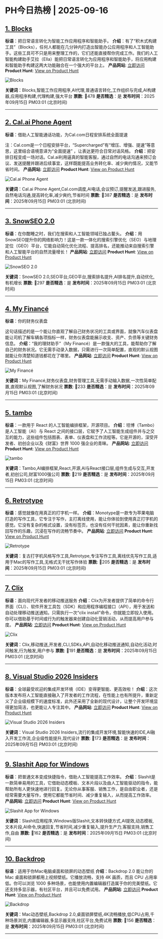 # PH今日热榜 | 2025-09-16

## [1. Blocks](https://www.producthunt.com/products/blocks-11?utm_campaign=producthunt-api&utm_medium=api-v2&utm_source=Application%3A+dev+%28ID%3A+189358%29)
**标语**：把日常语言转化为智能工作应用程序和智能助手。
**介绍**：有了“积木式构建工具”（Blocks），任何人都能在几分钟内打造出智能办公应用程序和人工智能助手。这些工具可不只是用来整理工作的，它们还能直接帮你完成工作。我们的人工智能构建助手艾拉（Ella）能把日常语言转化为应用程序和智能助手，将应用构建和智能助手构建这两大功能融合在一个强大的平台上。
**产品网站**: [立即访问](https://www.producthunt.com/r/OXFSGGDWI4MAXZ?utm_campaign=producthunt-api&utm_medium=api-v2&utm_source=Application%3A+dev+%28ID%3A+189358%29)
**Product Hunt**: [View on Product Hunt](https://www.producthunt.com/products/blocks-11?utm_campaign=producthunt-api&utm_medium=api-v2&utm_source=Application%3A+dev+%28ID%3A+189358%29)

![Blocks](https://ph-files.imgix.net/95202f0f-31d6-42e9-84a9-67a8c3315703.png?auto=format)

**关键词**：Blocks,智能工作应用程序,AI代理,普通语言转化,工作组织与完成,AI构建器,应用程序构建,代理构建,强大平台
**票数**: 🔺478
**是否精选**：是
**发布时间**：2025年09月15日 PM03:01 (北京时间)

---

## [2. Cal.ai Phone Agent](https://www.producthunt.com/products/cal?utm_campaign=producthunt-api&utm_medium=api-v2&utm_source=Application%3A+dev+%28ID%3A+189358%29)
**标语**：借助人工智能通话功能，为Cal.com日程安排系统全面提速

注：Cal.com是一个日程安排平台，“Supercharged”有“增压、增强、提速”等意思，这里结合语境意译为“全面提速” ，让表达更符合日常对话风格。
**介绍**：把安排日程变成一场对话。Cal.ai利用逼真的智能客服，通过自然的电话沟通来预订会议、发送提醒并跟进后续事宜，这样既能提高业务转化率、减少爽约情况，又能节省时间。
**产品网站**: [立即访问](https://www.producthunt.com/r/SAZFT4NBZZCBW2?utm_campaign=producthunt-api&utm_medium=api-v2&utm_source=Application%3A+dev+%28ID%3A+189358%29)
**Product Hunt**: [View on Product Hunt](https://www.producthunt.com/products/cal?utm_campaign=producthunt-api&utm_medium=api-v2&utm_source=Application%3A+dev+%28ID%3A+189358%29)

![Cal.ai Phone Agent](https://ph-files.imgix.net/c2ed8eb5-8a38-4a6b-ae16-452cc0fe0cf0.jpeg?auto=format)

**关键词**：Cal.ai Phone Agent,Cal.com调度,AI电话,会议预订,提醒发送,跟进服务,自然电话沟通,提高转化率,减少爽约,节省时间
**票数**: 🔺387
**是否精选**：是
**发布时间**：2025年09月15日 PM03:01 (北京时间)

---

## [3. SnowSEO 2.0](https://www.producthunt.com/products/snowseo?utm_campaign=producthunt-api&utm_medium=api-v2&utm_source=Application%3A+dev+%28ID%3A+189358%29)
**标语**：在你酣睡之时，我们在搜索和人工智能领域已独占鳌头。
**介绍**：用SnowSEO提升你的网络影响力！这是一款一体化的搜索引擎优化（SEO）与地理定位（GEO）平台，它能自动简化优化流程、提高排名，还能推动来自搜索引擎和人工智能平台的自然流量增长！
**产品网站**: [立即访问](https://www.producthunt.com/r/A7J3MAMC3IJ3GP?utm_campaign=producthunt-api&utm_medium=api-v2&utm_source=Application%3A+dev+%28ID%3A+189358%29)
**Product Hunt**: [View on Product Hunt](https://www.producthunt.com/products/snowseo?utm_campaign=producthunt-api&utm_medium=api-v2&utm_source=Application%3A+dev+%28ID%3A+189358%29)

![SnowSEO 2.0](https://ph-files.imgix.net/bd82c7fb-62d1-49b8-832b-c63f7b728a1d.png?auto=format)

**关键词**：SnowSEO 2.0,SEO平台,GEO平台,搜索排名提升,AI排名提升,自动优化,有机增长
**票数**: 🔺297
**是否精选**：是
**发布时间**：2025年09月15日 PM03:01 (北京时间)

---

## [4. My Financé](https://www.producthunt.com/products/my-finance?utm_campaign=producthunt-api&utm_medium=api-v2&utm_source=Application%3A+dev+%28ID%3A+189358%29)
**标语**：你的财务仪表盘

这句话描述的是一个能让你直观了解自己财务状况的工具或界面，就像汽车仪表盘能让司机了解车辆各项指标一样，财务仪表盘能展示收支、资产、负债等关键财务信息。
**介绍**：“我的理财助手”（My Financé）是一款强大的工具，能帮助你了解自己的财务状况。它无需手动录入数据，只需进行一次简单配置，直观的默认视图就能让你清楚知道钱都花在了哪里。
**产品网站**: [立即访问](https://www.producthunt.com/r/2R7XHPTETGL65I?utm_campaign=producthunt-api&utm_medium=api-v2&utm_source=Application%3A+dev+%28ID%3A+189358%29)
**Product Hunt**: [View on Product Hunt](https://www.producthunt.com/products/my-finance?utm_campaign=producthunt-api&utm_medium=api-v2&utm_source=Application%3A+dev+%28ID%3A+189358%29)

![My Financé](https://ph-files.imgix.net/944bdc8c-4a9e-4473-ac2a-849a727af654.png?auto=format)

**关键词**：My Financé,财务仪表盘,财务管理工具,无需手动输入数据,一次性简单配置,直观默认视图,了解财务状况
**票数**: 🔺233
**是否精选**：是
**发布时间**：2025年09月15日 PM03:01 (北京时间)

---

## [5. tambo](https://www.producthunt.com/products/tambo?utm_campaign=producthunt-api&utm_medium=api-v2&utm_source=Application%3A+dev+%28ID%3A+189358%29)
**标语**：一款用于 React 的人工智能编排框架，开源项目。
**介绍**：坦博（Tambo）是人工智能（AI）与 React 之间的接口层，它赋予了人工智能生成组件并与之交互的能力，这些组件包括图表、表单、仪表盘和工作流程等。它是开源的，深受开发者、初创企业以及《财富》世界 1000 强企业的青睐。
**产品网站**: [立即访问](https://www.producthunt.com/r/ARZ647E3BW2TIZ?utm_campaign=producthunt-api&utm_medium=api-v2&utm_source=Application%3A+dev+%28ID%3A+189358%29)
**Product Hunt**: [View on Product Hunt](https://www.producthunt.com/products/tambo?utm_campaign=producthunt-api&utm_medium=api-v2&utm_source=Application%3A+dev+%28ID%3A+189358%29)

![tambo](https://ph-files.imgix.net/021f1987-c37e-4cbf-95e6-84c8e78108c9.png?auto=format)

**关键词**：Tambo,AI编排框架,React,开源,AI与React接口层,组件生成与交互,开发者,初创公司,财富1000强公司
**票数**: 🔺219
**是否精选**：是
**发布时间**：2025年09月15日 PM03:01 (北京时间)

---

## [6. Retrotype](https://www.producthunt.com/products/monotype-2?utm_campaign=producthunt-api&utm_medium=api-v2&utm_source=Application%3A+dev+%28ID%3A+189358%29)
**标语**：感觉就像在用真正的打字机一样。
**介绍**：Monotype是一款专为苹果电脑打造的写作工具，它专注于写作，主打离线使用，能让你体验到使用真正打字机的感觉。它没有复杂的格式设置，没有标签页，也没有任何干扰因素，能让你重新找回写作的乐趣，沉浸在写作的流畅节奏中。
**产品网站**: [立即访问](https://www.producthunt.com/r/VRFGDQ3EH34WFV?utm_campaign=producthunt-api&utm_medium=api-v2&utm_source=Application%3A+dev+%28ID%3A+189358%29)
**Product Hunt**: [View on Product Hunt](https://www.producthunt.com/products/monotype-2?utm_campaign=producthunt-api&utm_medium=api-v2&utm_source=Application%3A+dev+%28ID%3A+189358%29)

![Retrotype](https://ph-files.imgix.net/0b7314f4-f53a-4c48-8729-3d80d590f950.gif?auto=format)

**关键词**：复古打字机风格写作工具,Retrotype,专注写作工具,离线优先写作工具,适用于Mac的写作工具,无格式无干扰写作体验
**票数**: 🔺205
**是否精选**：是
**发布时间**：2025年09月15日 PM03:01 (北京时间)

---

## [7. Clix](https://www.producthunt.com/products/clix-so?utm_campaign=producthunt-api&utm_medium=api-v2&utm_source=Application%3A+dev+%28ID%3A+189358%29)
**标语**：面向现代开发者的移动推送服务
**介绍**：Clix为开发者提供了简单的命令行界面（CLI）、软件开发工具包（SDK）和应用程序编程接口（API），用于发送和自动处理移动推送通知。只需执行一次“clix install”命令，你就能立即投入使用。你可以借助基于时间或行为的触发器来创建自动化营销活动，从而提高用户参与度。
**产品网站**: [立即访问](https://www.producthunt.com/r/DTMS2DJR6XNTD4?utm_campaign=producthunt-api&utm_medium=api-v2&utm_source=Application%3A+dev+%28ID%3A+189358%29)
**Product Hunt**: [View on Product Hunt](https://www.producthunt.com/products/clix-so?utm_campaign=producthunt-api&utm_medium=api-v2&utm_source=Application%3A+dev+%28ID%3A+189358%29)

![Clix](https://ph-files.imgix.net/7b94fd53-bb1c-4549-940e-8450b36955b8.png?auto=format)

**关键词**：Clix,移动推送,开发者,CLI,SDKs,API,自动化移动推送通知,自动化活动,时间触发,行为触发,用户参与
**票数**: 🔺191
**是否精选**：是
**发布时间**：2025年09月15日 PM03:01 (北京时间)

---

## [8. Visual Studio 2026 Insiders](https://www.producthunt.com/products/visual-studio-2026-insiders?utm_campaign=producthunt-api&utm_medium=api-v2&utm_source=Application%3A+dev+%28ID%3A+189358%29)
**标语**：全球最受欢迎的集成开发环境（IDE）变得更智能、更高效啦！
**介绍**：这次版本发布将人工智能直接融入了开发者的工作流程，在性能上也有所提升，重新定义了企业级规模下的速度标准，此外还采用了全新的现代设计，让整个开发环境显得更加简洁，也更能让人专注其中。
**产品网站**: [立即访问](https://www.producthunt.com/r/FOHXGQJJM2WXD6?utm_campaign=producthunt-api&utm_medium=api-v2&utm_source=Application%3A+dev+%28ID%3A+189358%29)
**Product Hunt**: [View on Product Hunt](https://www.producthunt.com/products/visual-studio-2026-insiders?utm_campaign=producthunt-api&utm_medium=api-v2&utm_source=Application%3A+dev+%28ID%3A+189358%29)

![Visual Studio 2026 Insiders](https://ph-files.imgix.net/836eca90-b4fa-4de8-811d-e884ea5e1e27.jpeg?auto=format)

**关键词**：Visual Studio 2026 Insiders,流行的集成开发环境,智能快速的IDE,AI融入开发工作流,企业级性能提升,现代设计
**票数**: 🔺173
**是否精选**：是
**发布时间**：2025年09月15日 PM03:01 (北京时间)

---

## [9. Slashit App for Windows](https://www.producthunt.com/products/slashit-app?utm_campaign=producthunt-api&utm_medium=api-v2&utm_source=Application%3A+dev+%28ID%3A+189358%29)
**标语**：把普通文本变成快捷指令，借助人工智能提高工作效率。
**介绍**：Slashit是一款简单易用的工具，它借助动态模板、文本片段以及由人工智能驱动的指令，能帮助所有人更快速地进行回复。无论你从事客服、销售工作，是自由职业者，还是经常需要大量写作，使用它都能节省时间、减少重复输入，从而提高工作效率。
**产品网站**: [立即访问](https://www.producthunt.com/r/6CP52OZTBLWABL?utm_campaign=producthunt-api&utm_medium=api-v2&utm_source=Application%3A+dev+%28ID%3A+189358%29)
**Product Hunt**: [View on Product Hunt](https://www.producthunt.com/products/slashit-app?utm_campaign=producthunt-api&utm_medium=api-v2&utm_source=Application%3A+dev+%28ID%3A+189358%29)

![Slashit App for Windows](https://ph-files.imgix.net/26bbd740-a535-432a-8649-1506fddfb662.png?auto=format)

**关键词**：Slashit应用程序,Windows版Slashit,文本转快捷方式,AI提效,动态模板,文本片段,AI命令,快速回复,节省时间,减少重复输入,提升生产力,客服支持,销售工作,自由
**票数**: 🔺162
**是否精选**：是
**发布时间**：2025年09月15日 PM03:01 (北京时间)

---

## [10. Backdrop](https://www.producthunt.com/products/backdrop-2?utm_campaign=producthunt-api&utm_medium=api-v2&utm_source=Application%3A+dev+%28ID%3A+189358%29)
**标语**：适用于你Mac电脑桌面和锁屏的动态壁纸
**介绍**：Backdrop 2.0 能让你的 Mac 桌面和锁屏都用上视频壁纸。它播放流畅，支持 4K 画质，而且 CPU 占用率低。你可以浏览 1000 多种场景，也能使用内置编辑器打造属于你的完美壁纸。它还支持多显示器，有社区平台，并且可以免费试用。
**产品网站**: [立即访问](https://www.producthunt.com/r/BIWMMCZSCYIWLE?utm_campaign=producthunt-api&utm_medium=api-v2&utm_source=Application%3A+dev+%28ID%3A+189358%29)
**Product Hunt**: [View on Product Hunt](https://www.producthunt.com/products/backdrop-2?utm_campaign=producthunt-api&utm_medium=api-v2&utm_source=Application%3A+dev+%28ID%3A+189358%29)

![Backdrop](https://ph-files.imgix.net/ddb171de-e800-442d-81f5-75da3f259b26.png?auto=format)

**关键词**：Mac动态壁纸,Backdrop 2.0,桌面锁屏壁纸,4K流畅播放,低CPU占用,千种场景浏览,内置编辑器,多显示器支持,社区平台,免费试用
**票数**: 🔺156
**是否精选**：是
**发布时间**：2025年09月15日 PM03:01 (北京时间)

---

